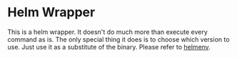 # Helm Wrapper

This is a helm wrapper. It doesn't do much more than execute every command as
is. The only special thing it does is to choose which version to use. Just use
it as a substitute of the binary. Please refer to
[helmenv](../helmenv/README.md).
